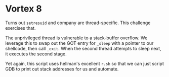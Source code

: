 # Vortex 8

Turns out `setresuid` and company are thread-specific.  This challenge exercises that.

The unprivileged thread is vulnerable to a stack-buffer overflow.  We leverage this to swap out the GOT entry for `_sleep` with a pointer to our shellcode, then call `_exit`.  When the second thread attempts to sleep next, it executes the second stage.

Yet again, this script uses hellman's excellent `r.sh` so that we can just script GDB to print out stack addresses for us and automate.
